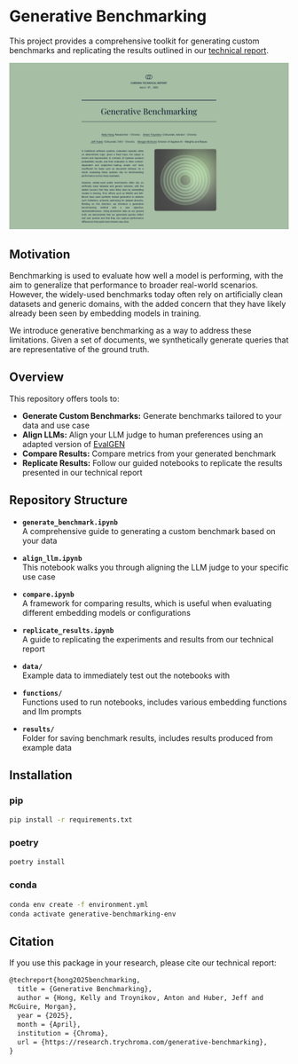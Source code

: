 # Generative Benchmarking

This project provides a comprehensive toolkit for generating custom benchmarks and replicating the results outlined in our [technical report](https://research.trychroma.com/generative-benchmarking).

![tech report card](img/card.png)

## Motivation

Benchmarking is used to evaluate how well a model is performing, with the aim to generalize that performance to broader real-world scenarios. However, the widely-used benchmarks today often rely on artificially clean datasets and generic domains, with the added concern that they have likely already been seen by embedding models in training.

We introduce generative benchmarking as a way to address these limitations. Given a set of documents, we synthetically generate queries that are representative of the ground truth.


## Overview
This repository offers tools to:
- **Generate Custom Benchmarks:** Generate benchmarks tailored to your data and use case
- **Align LLMs:** Align your LLM judge to human preferences using an adapted version of [EvalGEN](https://arxiv.org/pdf/2404.12272)
- **Compare Results:** Compare metrics from your generated benchmark
- **Replicate Results:** Follow our guided notebooks to replicate the results presented in our technical report

## Repository Structure

- **`generate_benchmark.ipynb`**  
  A comprehensive guide to generating a custom benchmark based on your data

- **`align_llm.ipynb`**  
  This notebook walks you through aligning the LLM judge to your specific use case

- **`compare.ipynb`**  
  A framework for comparing results, which is useful when evaluating different embedding models or configurations

- **`replicate_results.ipynb`**  
  A guide to replicating the experiments and results from our technical report

- **`data/`**  
  Example data to immediately test out the notebooks with

- **`functions/`**  
  Functions used to run notebooks, includes various embedding functions and llm prompts

- **`results/`**  
  Folder for saving benchmark results, includes results produced from example data


## Installation

### pip

```bash
pip install -r requirements.txt
```

### poetry
```bash
poetry install
```

### conda
```bash
conda env create -f environment.yml
conda activate generative-benchmarking-env
```

## Citation

If you use this package in your research, please cite our technical report:

```
@techreport{hong2025benchmarking,
  title = {Generative Benchmarking},
  author = {Hong, Kelly and Troynikov, Anton and Huber, Jeff and McGuire, Morgan},
  year = {2025},
  month = {April},
  institution = {Chroma},
  url = {https://research.trychroma.com/generative-benchmarking},
}
```